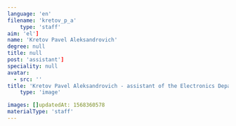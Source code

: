 ```yaml
---
language: 'en'
filename: 'kretov_p_a'
    type: 'staff'
aim: 'el']
name: 'Kretov Pavel Aleksandrovich'
degree: null
title: null
post: 'assistant']
speciality: null
avatar:
  - src: ''
title: 'Kretov Pavel Aleksandrovich - assistant of the Electronics Department'
    type: 'image'

images: []updatedAt: 1568360578
materialType: 'staff'
---
```


